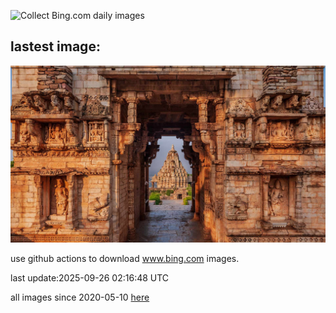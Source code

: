 ![Collect Bing.com daily images](https://github.com/counter2015/bing-daily-images/workflows/Collect%20Bing.com%20daily%20images/badge.svg)
## lastest image:
![](images/img.jpg)

use github actions to download www.bing.com images.

last update:2025-09-26 02:16:48 UTC

all images since 2020-05-10 [here](https://github.com/counter2015/bing-daily-images/tree/master/images) 
